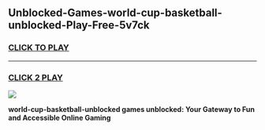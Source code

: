 
## Unblocked-Games-world-cup-basketball-unblocked-Play-Free-5v7ck
<h3>
<a href="https://premium76.site?title=world-cup-basketball-unblocked&ref=18A1">CLICK TO PLAY</a></h3>
<hr>

<h3>
<a href="https://premium76.site?title=world-cup-basketball-unblocked&ref=18A1">CLICK 2 PLAY</a>
  
</h3>

<a href="https://premium76.site?title=world-cup-basketball-unblocked&ref=18A1"><img src="https://clearcache.store/games.png"></a>


**world-cup-basketball-unblocked games unblocked: Your Gateway to Fun and Accessible Online Gaming**
